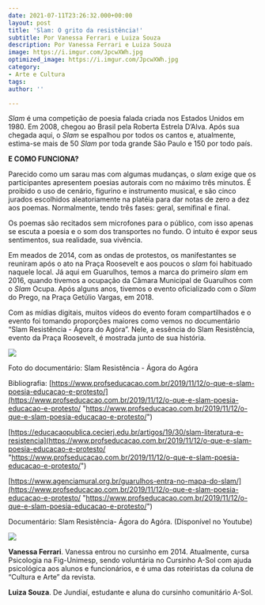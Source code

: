 ```yaml
---
date: 2021-07-11T23:26:32.000+00:00
layout: post
title: 'Slam: O grito da resistência!'
subtitle: Por Vanessa Ferrari e Luiza Souza
description: Por Vanessa Ferrari e Luiza Souza
image: https://i.imgur.com/JpcwXWh.jpg
optimized_image: https://i.imgur.com/JpcwXWh.jpg
category:
- Arte e Cultura
tags: 
author: ''

---
```

_Slam_ é uma competição de poesia falada criada nos Estados Unidos em 1980. Em 2008, chegou ao Brasil pela Roberta Estrela D’Alva. Após sua chegada aqui, o _Slam_ se espalhou por todos os cantos e, atualmente, estima-se mais de 50 _Slam_ por toda grande São Paulo e 150 por todo país.

**E COMO FUNCIONA?**

Parecido como um sarau mas com algumas mudanças, o _slam_ exige que os participantes apresentem poesias autorais com no máximo três minutos. É proibido o uso de cenário, figurino e instrumento musical, e são cinco jurados escolhidos aleatoriamente na platéia para dar notas de zero a dez aos poemas. Normalmente, tendo três fases: geral, semifinal e final.

Os poemas são recitados sem microfones para o público, com isso apenas se escuta a poesia e o som dos transportes no fundo. O intuito é expor seus sentimentos, sua realidade, sua vivência.

Em meados de 2014, com as ondas de protestos, os manifestantes se reuniram após o ato na Praça Roosevelt e aos poucos o _slam_ foi habituado naquele local. Já aqui em Guarulhos, temos a marca do primeiro _slam_ em 2016, quando tivemos a ocupação da Câmara Municipal de Guarulhos com o _Slam_ Ocupa. Após alguns anos, tivemos o evento oficializado com o _Slam_ do Prego, na Praça Getúlio Vargas, em 2018.

Com as mídias digitais, muitos vídeos do evento foram compartilhados e o evento foi tomando proporções maiores como vemos no documentário “Slam Resistência - Ágora do Agóra”. Nele, a essência do Slam Resistência, evento da Praça Roosevelt, é mostrada junto de sua história.

![](https://i.imgur.com/IbQ2D12.png)

Foto do documentário: Slam Resistência - Ágora do Agóra

Bibliografia: [https://www.profseducacao.com.br/2019/11/12/o-que-e-slam-poesia-educacao-e-protesto/](https://www.profseducacao.com.br/2019/11/12/o-que-e-slam-poesia-educacao-e-protesto/ "https://www.profseducacao.com.br/2019/11/12/o-que-e-slam-poesia-educacao-e-protesto/")

[https://educacaopublica.cecierj.edu.br/artigos/19/30/slam-literatura-e-resistencia](https://www.profseducacao.com.br/2019/11/12/o-que-e-slam-poesia-educacao-e-protesto/ "https://www.profseducacao.com.br/2019/11/12/o-que-e-slam-poesia-educacao-e-protesto/")

[https://www.agenciamural.org.br/guarulhos-entra-no-mapa-do-slam/](https://www.profseducacao.com.br/2019/11/12/o-que-e-slam-poesia-educacao-e-protesto/ "https://www.profseducacao.com.br/2019/11/12/o-que-e-slam-poesia-educacao-e-protesto/")

Documentário: Slam Resistência- Ágora do Agóra. (Disponível no Youtube)

![](https://i.imgur.com/cDNp9tj.jpg)

**Vanessa Ferrari**. Vanessa entrou no cursinho em 2014. Atualmente, cursa Psicologia na Fig-Unimesp, sendo voluntária no Cursinho A-Sol com ajuda psicológica aos alunos e funcionários, e é uma das roteiristas da coluna de “Cultura e Arte” da revista.

**Luiza Souza**. De Jundiaí, estudante e aluna do cursinho comunitário A-Sol.